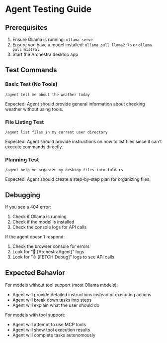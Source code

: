 # Agent Testing Guide

## Prerequisites
1. Ensure Ollama is running: `ollama serve`
2. Ensure you have a model installed: `ollama pull llama2:7b` or `ollama pull mistral`
3. Start the Archestra desktop app

## Test Commands

### Basic Test (No Tools)
```
/agent tell me about the weather today
```
Expected: Agent should provide general information about checking weather without using tools.

### File Listing Test
```
/agent list files in my current user directory
```
Expected: Agent should provide instructions on how to list files since it can't execute commands directly.

### Planning Test
```
/agent help me organize my desktop files into folders
```
Expected: Agent should create a step-by-step plan for organizing files.

## Debugging

If you see a 404 error:
1. Check if Ollama is running
2. Check if the model is installed
3. Check the console logs for API calls

If the agent doesn't respond:
1. Check the browser console for errors
2. Look for "🚀 [ArchestraAgent]" logs
3. Look for "🌐 [FETCH Debug]" logs to see API calls

## Expected Behavior

For models without tool support (most Ollama models):
- Agent will provide detailed instructions instead of executing actions
- Agent will break down tasks into steps
- Agent will explain what the user should do

For models with tool support:
- Agent will attempt to use MCP tools
- Agent will show tool execution results
- Agent will complete tasks autonomously